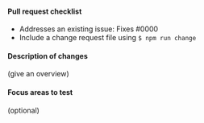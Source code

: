 #### Pull request checklist

- Addresses an existing issue: Fixes #0000
- Include a change request file using `$ npm run change`

#### Description of changes

(give an overview)

#### Focus areas to test

(optional)
